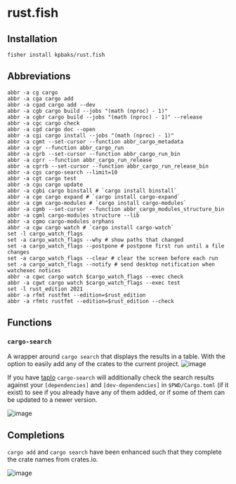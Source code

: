 # rust.fish

## Installation
```fish
fisher install kpbaks/rust.fish
```

## Abbreviations

<!-- use `__rust.fish::abbr::list` to list all abbreviations -->

```fish
abbr -a cg cargo
abbr -a cga cargo add
abbr -a cgad cargo add --dev
abbr -a cgb cargo build --jobs "(math (nproc) - 1)"
abbr -a cgbr cargo build --jobs "(math (nproc) - 1)" --release
abbr -a cgc cargo check
abbr -a cgd cargo doc --open
abbr -a cgi cargo install --jobs "(math (nproc) - 1)"
abbr -a cgmt --set-cursor --function abbr_cargo_metadata
abbr -a cgr --function abbr_cargo_run
abbr -a cgrb --set-cursor --function abbr_cargo_run_bin
abbr -a cgrr --function abbr_cargo_run_release
abbr -a cgrrb --set-cursor --function abbr_cargo_run_release_bin
abbr -a cgs cargo-search --limit=10
abbr -a cgt cargo test
abbr -a cgu cargo update
abbr -a cgbi cargo binstall # `cargo install binstall`
abbr -a cge cargo expand # `cargo install cargo-expand`
abbr -a cgm cargo-modules # `cargo install cargo-modules`
abbr -a cgmb --set-cursor --function abbr_cargo_modules_structure_bin
abbr -a cgml cargo-modules structure --lib
abbr -a cgmo cargo-modules orphans
abbr -a cgw cargo watch # `cargo install cargo-watch`
set -l cargo_watch_flags
set -a cargo_watch_flags --why # show paths that changed
set -a cargo_watch_flags --postpone # postpone first run until a file changes
set -a cargo_watch_flags --clear # clear the screen before each run
set -a cargo_watch_flags --notify # send desktop notification when watchexec notices
abbr -a cgwc cargo watch $cargo_watch_flags --exec check
abbr -a cgwt cargo watch $cargo_watch_flags --exec test
set -l rust_edition 2021
abbr -a rfmt rustfmt --edition=$rust_edition
abbr -a rfmtc rustfmt --edition=$rust_edition --check
```

## Functions

### `cargo-search`

A wrapper around `cargo search` that displays the results in a table. With the option to easily add any of the crates to the current project.
![image](https://github.com/kpbaks/rust.fish/assets/57013304/05cb0b42-c803-4b8e-9757-5d8c2bb6876b)

If you have [taplo](https://taplo.tamasfe.dev/) `cargo-search` will additionally check the search results against your
`[dependencies]` and `[dev-dependencies]` in `$PWD/Cargo.toml` (if it exist) to see if you already have any of them added,
or if some of them can be updated to a newer version.

![image](https://github.com/kpbaks/rust.fish/assets/57013304/0d29e9de-59f6-441e-b84b-980515a992e0)


## Completions

`cargo add` and `cargo search` have been enhanced such that they complete the crate names from crates.io.

![image](https://github.com/kpbaks/rust.fish/assets/57013304/d31e767b-0624-4099-b372-e21f531693ff)
